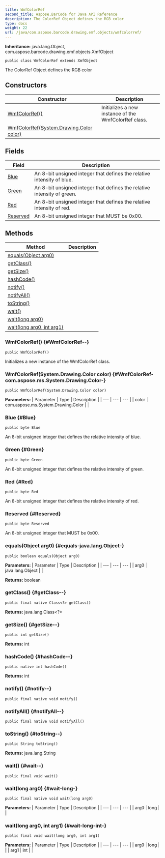```yaml
---
title: WmfColorRef
second_title: Aspose.BarCode for Java API Reference
description: The ColorRef Object defines the RGB color
type: docs
weight: 22
url: /java/com.aspose.barcode.drawing.emf.objects/wmfcolorref/
---
```

**Inheritance:**
java.lang.Object, com.aspose.barcode.drawing.emf.objects.XmfObject
```
public class WmfColorRef extends XmfObject
```

The ColorRef Object defines the RGB color
## Constructors

| Constructor | Description |
| --- | --- |
| [WmfColorRef()](#WmfColorRef--) | Initializes a new instance of the  WmfColorRef  class. |
| [WmfColorRef(System.Drawing.Color color)](#WmfColorRef-com.aspose.ms.System.Drawing.Color-) |  |
## Fields

| Field | Description |
| --- | --- |
| [Blue](#Blue) | An 8-bit unsigned integer that defines the relative intensity of blue. |
| [Green](#Green) | An 8-bit unsigned integer that defines the relative intensity of green. |
| [Red](#Red) | An 8-bit unsigned integer that defines the relative intensity of red. |
| [Reserved](#Reserved) | An 8-bit unsigned integer that MUST be 0x00. |
## Methods

| Method | Description |
| --- | --- |
| [equals(Object arg0)](#equals-java.lang.Object-) |  |
| [getClass()](#getClass--) |  |
| [getSize()](#getSize--) |  |
| [hashCode()](#hashCode--) |  |
| [notify()](#notify--) |  |
| [notifyAll()](#notifyAll--) |  |
| [toString()](#toString--) |  |
| [wait()](#wait--) |  |
| [wait(long arg0)](#wait-long-) |  |
| [wait(long arg0, int arg1)](#wait-long-int-) |  |
### WmfColorRef() {#WmfColorRef--}
```
public WmfColorRef()
```


Initializes a new instance of the  WmfColorRef  class.

### WmfColorRef(System.Drawing.Color color) {#WmfColorRef-com.aspose.ms.System.Drawing.Color-}
```
public WmfColorRef(System.Drawing.Color color)
```


**Parameters:**
| Parameter | Type | Description |
| --- | --- | --- |
| color | com.aspose.ms.System.Drawing.Color |  |

### Blue {#Blue}
```
public byte Blue
```


An 8-bit unsigned integer that defines the relative intensity of blue.

### Green {#Green}
```
public byte Green
```


An 8-bit unsigned integer that defines the relative intensity of green.

### Red {#Red}
```
public byte Red
```


An 8-bit unsigned integer that defines the relative intensity of red.

### Reserved {#Reserved}
```
public byte Reserved
```


An 8-bit unsigned integer that MUST be 0x00.

### equals(Object arg0) {#equals-java.lang.Object-}
```
public boolean equals(Object arg0)
```




**Parameters:**
| Parameter | Type | Description |
| --- | --- | --- |
| arg0 | java.lang.Object |  |

**Returns:**
boolean
### getClass() {#getClass--}
```
public final native Class<?> getClass()
```




**Returns:**
java.lang.Class<?>
### getSize() {#getSize--}
```
public int getSize()
```




**Returns:**
int
### hashCode() {#hashCode--}
```
public native int hashCode()
```




**Returns:**
int
### notify() {#notify--}
```
public final native void notify()
```




### notifyAll() {#notifyAll--}
```
public final native void notifyAll()
```




### toString() {#toString--}
```
public String toString()
```




**Returns:**
java.lang.String
### wait() {#wait--}
```
public final void wait()
```




### wait(long arg0) {#wait-long-}
```
public final native void wait(long arg0)
```




**Parameters:**
| Parameter | Type | Description |
| --- | --- | --- |
| arg0 | long |  |

### wait(long arg0, int arg1) {#wait-long-int-}
```
public final void wait(long arg0, int arg1)
```




**Parameters:**
| Parameter | Type | Description |
| --- | --- | --- |
| arg0 | long |  |
| arg1 | int |  |

